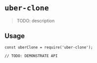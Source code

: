 # `uber-clone`

> TODO: description

## Usage

```
const uberClone = require('uber-clone');

// TODO: DEMONSTRATE API
```
